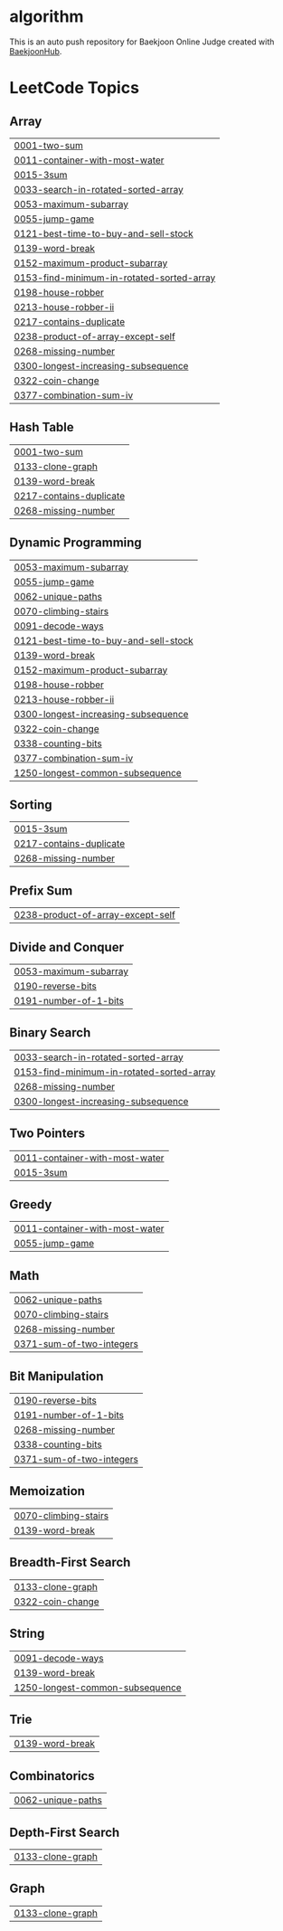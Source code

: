 # algorithm
This is an auto push repository for Baekjoon Online Judge created with [BaekjoonHub](https://github.com/BaekjoonHub/BaekjoonHub).

<!---LeetCode Topics Start-->
# LeetCode Topics
## Array
|  |
| ------- |
| [0001-two-sum](https://github.com/suhsein/algorithm/tree/master/0001-two-sum) |
| [0011-container-with-most-water](https://github.com/suhsein/algorithm/tree/master/0011-container-with-most-water) |
| [0015-3sum](https://github.com/suhsein/algorithm/tree/master/0015-3sum) |
| [0033-search-in-rotated-sorted-array](https://github.com/suhsein/algorithm/tree/master/0033-search-in-rotated-sorted-array) |
| [0053-maximum-subarray](https://github.com/suhsein/algorithm/tree/master/0053-maximum-subarray) |
| [0055-jump-game](https://github.com/suhsein/algorithm/tree/master/0055-jump-game) |
| [0121-best-time-to-buy-and-sell-stock](https://github.com/suhsein/algorithm/tree/master/0121-best-time-to-buy-and-sell-stock) |
| [0139-word-break](https://github.com/suhsein/algorithm/tree/master/0139-word-break) |
| [0152-maximum-product-subarray](https://github.com/suhsein/algorithm/tree/master/0152-maximum-product-subarray) |
| [0153-find-minimum-in-rotated-sorted-array](https://github.com/suhsein/algorithm/tree/master/0153-find-minimum-in-rotated-sorted-array) |
| [0198-house-robber](https://github.com/suhsein/algorithm/tree/master/0198-house-robber) |
| [0213-house-robber-ii](https://github.com/suhsein/algorithm/tree/master/0213-house-robber-ii) |
| [0217-contains-duplicate](https://github.com/suhsein/algorithm/tree/master/0217-contains-duplicate) |
| [0238-product-of-array-except-self](https://github.com/suhsein/algorithm/tree/master/0238-product-of-array-except-self) |
| [0268-missing-number](https://github.com/suhsein/algorithm/tree/master/0268-missing-number) |
| [0300-longest-increasing-subsequence](https://github.com/suhsein/algorithm/tree/master/0300-longest-increasing-subsequence) |
| [0322-coin-change](https://github.com/suhsein/algorithm/tree/master/0322-coin-change) |
| [0377-combination-sum-iv](https://github.com/suhsein/algorithm/tree/master/0377-combination-sum-iv) |
## Hash Table
|  |
| ------- |
| [0001-two-sum](https://github.com/suhsein/algorithm/tree/master/0001-two-sum) |
| [0133-clone-graph](https://github.com/suhsein/algorithm/tree/master/0133-clone-graph) |
| [0139-word-break](https://github.com/suhsein/algorithm/tree/master/0139-word-break) |
| [0217-contains-duplicate](https://github.com/suhsein/algorithm/tree/master/0217-contains-duplicate) |
| [0268-missing-number](https://github.com/suhsein/algorithm/tree/master/0268-missing-number) |
## Dynamic Programming
|  |
| ------- |
| [0053-maximum-subarray](https://github.com/suhsein/algorithm/tree/master/0053-maximum-subarray) |
| [0055-jump-game](https://github.com/suhsein/algorithm/tree/master/0055-jump-game) |
| [0062-unique-paths](https://github.com/suhsein/algorithm/tree/master/0062-unique-paths) |
| [0070-climbing-stairs](https://github.com/suhsein/algorithm/tree/master/0070-climbing-stairs) |
| [0091-decode-ways](https://github.com/suhsein/algorithm/tree/master/0091-decode-ways) |
| [0121-best-time-to-buy-and-sell-stock](https://github.com/suhsein/algorithm/tree/master/0121-best-time-to-buy-and-sell-stock) |
| [0139-word-break](https://github.com/suhsein/algorithm/tree/master/0139-word-break) |
| [0152-maximum-product-subarray](https://github.com/suhsein/algorithm/tree/master/0152-maximum-product-subarray) |
| [0198-house-robber](https://github.com/suhsein/algorithm/tree/master/0198-house-robber) |
| [0213-house-robber-ii](https://github.com/suhsein/algorithm/tree/master/0213-house-robber-ii) |
| [0300-longest-increasing-subsequence](https://github.com/suhsein/algorithm/tree/master/0300-longest-increasing-subsequence) |
| [0322-coin-change](https://github.com/suhsein/algorithm/tree/master/0322-coin-change) |
| [0338-counting-bits](https://github.com/suhsein/algorithm/tree/master/0338-counting-bits) |
| [0377-combination-sum-iv](https://github.com/suhsein/algorithm/tree/master/0377-combination-sum-iv) |
| [1250-longest-common-subsequence](https://github.com/suhsein/algorithm/tree/master/1250-longest-common-subsequence) |
## Sorting
|  |
| ------- |
| [0015-3sum](https://github.com/suhsein/algorithm/tree/master/0015-3sum) |
| [0217-contains-duplicate](https://github.com/suhsein/algorithm/tree/master/0217-contains-duplicate) |
| [0268-missing-number](https://github.com/suhsein/algorithm/tree/master/0268-missing-number) |
## Prefix Sum
|  |
| ------- |
| [0238-product-of-array-except-self](https://github.com/suhsein/algorithm/tree/master/0238-product-of-array-except-self) |
## Divide and Conquer
|  |
| ------- |
| [0053-maximum-subarray](https://github.com/suhsein/algorithm/tree/master/0053-maximum-subarray) |
| [0190-reverse-bits](https://github.com/suhsein/algorithm/tree/master/0190-reverse-bits) |
| [0191-number-of-1-bits](https://github.com/suhsein/algorithm/tree/master/0191-number-of-1-bits) |
## Binary Search
|  |
| ------- |
| [0033-search-in-rotated-sorted-array](https://github.com/suhsein/algorithm/tree/master/0033-search-in-rotated-sorted-array) |
| [0153-find-minimum-in-rotated-sorted-array](https://github.com/suhsein/algorithm/tree/master/0153-find-minimum-in-rotated-sorted-array) |
| [0268-missing-number](https://github.com/suhsein/algorithm/tree/master/0268-missing-number) |
| [0300-longest-increasing-subsequence](https://github.com/suhsein/algorithm/tree/master/0300-longest-increasing-subsequence) |
## Two Pointers
|  |
| ------- |
| [0011-container-with-most-water](https://github.com/suhsein/algorithm/tree/master/0011-container-with-most-water) |
| [0015-3sum](https://github.com/suhsein/algorithm/tree/master/0015-3sum) |
## Greedy
|  |
| ------- |
| [0011-container-with-most-water](https://github.com/suhsein/algorithm/tree/master/0011-container-with-most-water) |
| [0055-jump-game](https://github.com/suhsein/algorithm/tree/master/0055-jump-game) |
## Math
|  |
| ------- |
| [0062-unique-paths](https://github.com/suhsein/algorithm/tree/master/0062-unique-paths) |
| [0070-climbing-stairs](https://github.com/suhsein/algorithm/tree/master/0070-climbing-stairs) |
| [0268-missing-number](https://github.com/suhsein/algorithm/tree/master/0268-missing-number) |
| [0371-sum-of-two-integers](https://github.com/suhsein/algorithm/tree/master/0371-sum-of-two-integers) |
## Bit Manipulation
|  |
| ------- |
| [0190-reverse-bits](https://github.com/suhsein/algorithm/tree/master/0190-reverse-bits) |
| [0191-number-of-1-bits](https://github.com/suhsein/algorithm/tree/master/0191-number-of-1-bits) |
| [0268-missing-number](https://github.com/suhsein/algorithm/tree/master/0268-missing-number) |
| [0338-counting-bits](https://github.com/suhsein/algorithm/tree/master/0338-counting-bits) |
| [0371-sum-of-two-integers](https://github.com/suhsein/algorithm/tree/master/0371-sum-of-two-integers) |
## Memoization
|  |
| ------- |
| [0070-climbing-stairs](https://github.com/suhsein/algorithm/tree/master/0070-climbing-stairs) |
| [0139-word-break](https://github.com/suhsein/algorithm/tree/master/0139-word-break) |
## Breadth-First Search
|  |
| ------- |
| [0133-clone-graph](https://github.com/suhsein/algorithm/tree/master/0133-clone-graph) |
| [0322-coin-change](https://github.com/suhsein/algorithm/tree/master/0322-coin-change) |
## String
|  |
| ------- |
| [0091-decode-ways](https://github.com/suhsein/algorithm/tree/master/0091-decode-ways) |
| [0139-word-break](https://github.com/suhsein/algorithm/tree/master/0139-word-break) |
| [1250-longest-common-subsequence](https://github.com/suhsein/algorithm/tree/master/1250-longest-common-subsequence) |
## Trie
|  |
| ------- |
| [0139-word-break](https://github.com/suhsein/algorithm/tree/master/0139-word-break) |
## Combinatorics
|  |
| ------- |
| [0062-unique-paths](https://github.com/suhsein/algorithm/tree/master/0062-unique-paths) |
## Depth-First Search
|  |
| ------- |
| [0133-clone-graph](https://github.com/suhsein/algorithm/tree/master/0133-clone-graph) |
## Graph
|  |
| ------- |
| [0133-clone-graph](https://github.com/suhsein/algorithm/tree/master/0133-clone-graph) |
<!---LeetCode Topics End-->